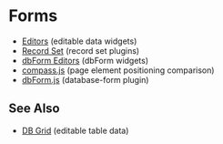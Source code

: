 # Forms

- [Editors](editors/index.md) (editable data widgets)
- [Record Set](recordset.md) (record set plugins)
- [dbForm Editors](dbFormEditors/index.md) (dbForm widgets)
- [compass.js](compass.md) (page element positioning comparison)
- [dbForm.js](dbForm.md) (database-form plugin)

## See Also

- [DB Grid](tables/dbGrid/dbGrid.md) (editable table data)

